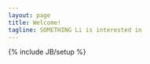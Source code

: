 ```yaml
---
layout: page
title: Welcome!
tagline: SOMETHING Li is interested in
---
```

{% include JB/setup %}





